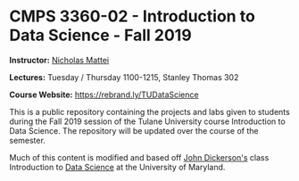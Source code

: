 # CMPS 3360-02 - Introduction to Data Science - Fall 2019

**Instructor:** [Nicholas Mattei](http://www.nickmattei.net/)

**Lectures:** Tuesday / Thursday 1100-1215, Stanley Thomas 302

**Course Website:** <https://rebrand.ly/TUDataScience>

This is a public repository containing the projects and labs given to students during the Fall 2019 session of the Tulane University course Introduction to Data Science.  The repository will be updated over the course of the semester.

Much of this content is modified and based off [John Dickerson's](http://jpdickerson.com/) class Introduction to [Data Science](https://cmsc320.github.io/) at the University of Maryland.
